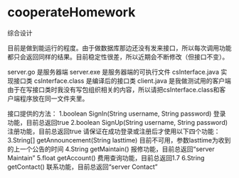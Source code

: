 # cooperateHomework
综合设计

目前是做到能运行的程度。由于做数据库那边还没有发来接口，所以每次调用功能都只会返回同样的结果。目前稳定性很差，所以近期会不断修改（但接口不变）。

server.go 是服务器端
server.exe 是服务器端的可执行文件
csInterface.java 实现接口类
csInterface.class 是编译后的接口类
client.java 是我做测试用的客户端
由于在写接口类时我没有写包组织相关的内容，所以请把csInterface.class和客户端程序放在同一文件夹里。

接口提供的方法：
1.boolean SignIn(String username, String password)
登录功能，目前总返回true
2.boolean SignUp(String username, String password)
注册功能，目前总返回true
请保证在成功登录或注册后才使用以下四个功能：
3.String[] getAnnouncement(String lasttime)
目前不可用，参数lasttime为收到的上一个公告的时间
4.String getMaintain()
报修功能，目前总返回“server Maintain”
5.float getAccount()
费用查询功能，目前总返回1.7
6.String getContact()
联系功能，目前总返回“server Contact”
